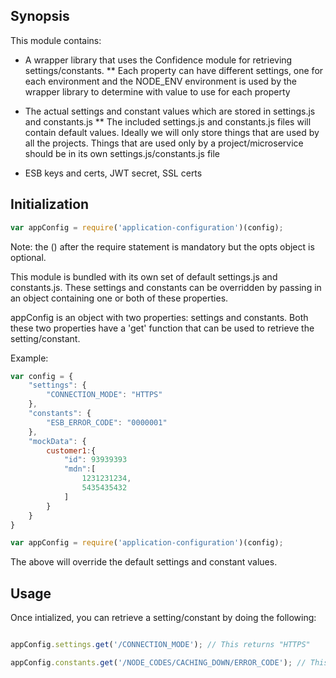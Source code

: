 ## Synopsis

This module contains: 
* A wrapper library that uses the Confidence module for retrieving settings/constants. 
** Each property can have different settings, one for each environment and the NODE_ENV environment is used by the wrapper library to determine with value to use for each property

* The actual settings and constant values which are stored in settings.js and constants.js
** The included settings.js and constants.js files will contain default values. Ideally we will only store things that are used by all the projects. Things that are used only by a project/microservice should be in its own settings.js/constants.js file

* ESB keys and certs, JWT secret, SSL certs


## Initialization

```javascript
var appConfig = require('application-configuration')(config);
```

Note: the () after the require statement is mandatory but the opts object is optional.

This module is bundled with its own set of default settings.js and constants.js. These settings and constants can be overridden by passing in an object containing one or both of these properties.

appConfig is an object with two properties: settings and constants. Both these two properties have a 'get' function that can be used to retrieve the setting/constant.

Example:

```javascript
var config = {
    "settings": {
        "CONNECTION_MODE": "HTTPS"
    },
    "constants": {
        "ESB_ERROR_CODE": "0000001"
    },
    "mockData": {
        customer1:{
            "id": 93939393
            "mdn":[
                1231231234,
                5435435432
            ]
        }
    }
}

var appConfig = require('application-configuration')(config);

```

The above will override the default settings and constant values.

## Usage

Once intialized, you can retrieve a setting/constant by doing the following:

```javascript

appConfig.settings.get('/CONNECTION_MODE'); // This returns "HTTPS"

appConfig.constants.get('/NODE_CODES/CACHING_DOWN/ERROR_CODE'); // This returns "NODE001"

```